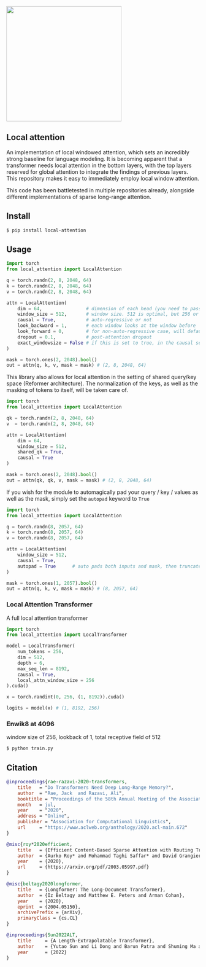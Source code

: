 <img src="./diagram.png" width="300px"></img>

## Local attention

An implementation of local windowed attention, which sets an incredibly strong baseline for language modeling. It is becoming apparent that a transformer needs local attention in the bottom layers, with the top layers reserved for global attention to integrate the findings of previous layers. This repository makes it easy to immediately employ local window attention.

This code has been battletested in multiple repositories already, alongside different implementations of sparse long-range attention.

## Install

```bash
$ pip install local-attention
```

## Usage

```python
import torch
from local_attention import LocalAttention

q = torch.randn(2, 8, 2048, 64)
k = torch.randn(2, 8, 2048, 64)
v = torch.randn(2, 8, 2048, 64)

attn = LocalAttention(
    dim = 64,                # dimension of each head (you need to pass this in for relative positional encoding)
    window_size = 512,       # window size. 512 is optimal, but 256 or 128 yields good enough results
    causal = True,           # auto-regressive or not
    look_backward = 1,       # each window looks at the window before
    look_forward = 0,        # for non-auto-regressive case, will default to 1, so each window looks at the window before and after it
    dropout = 0.1,           # post-attention dropout
    exact_windowsize = False # if this is set to true, in the causal setting, each query will see at maximum the number of keys equal to the window size
)

mask = torch.ones(2, 2048).bool()
out = attn(q, k, v, mask = mask) # (2, 8, 2048, 64)
```

This library also allows for local attention in the setting of shared query/key space (Reformer architecture). The normalization of the keys, as well as the masking of tokens to itself, will be taken care of.

```python
import torch
from local_attention import LocalAttention

qk = torch.randn(2, 8, 2048, 64)
v  = torch.randn(2, 8, 2048, 64)

attn = LocalAttention(
    dim = 64,
    window_size = 512,
    shared_qk = True,
    causal = True
)

mask = torch.ones(2, 2048).bool()
out = attn(qk, qk, v, mask = mask) # (2, 8, 2048, 64)
```

If you wish for the module to automagically pad your query / key / values as well as the mask, simply set the `autopad` keyword to `True`

```python
import torch
from local_attention import LocalAttention

q = torch.randn(8, 2057, 64)
k = torch.randn(8, 2057, 64)
v = torch.randn(8, 2057, 64)

attn = LocalAttention(
    window_size = 512,
    causal = True,
    autopad = True      # auto pads both inputs and mask, then truncates output appropriately
)

mask = torch.ones(1, 2057).bool()
out = attn(q, k, v, mask = mask) # (8, 2057, 64)
```

### Local Attention Transformer

A full local attention transformer

```python
import torch
from local_attention import LocalTransformer

model = LocalTransformer(
    num_tokens = 256,
    dim = 512,
    depth = 6,
    max_seq_len = 8192,
    causal = True,
    local_attn_window_size = 256
).cuda()

x = torch.randint(0, 256, (1, 8192)).cuda()

logits = model(x) # (1, 8192, 256)
```

### Enwik8 at 4096

window size of 256, lookback of 1, total receptive field of 512

```bash
$ python train.py
```

## Citation

```bibtex
@inproceedings{rae-razavi-2020-transformers,
    title   = "Do Transformers Need Deep Long-Range Memory?",
    author  = "Rae, Jack  and Razavi, Ali",
    booktitle = "Proceedings of the 58th Annual Meeting of the Association for Computational Linguistics",
    month   = jul,
    year    = "2020",
    address = "Online",
    publisher = "Association for Computational Linguistics",
    url     = "https://www.aclweb.org/anthology/2020.acl-main.672"
}
```

```bibtex
@misc{roy*2020efficient,
    title   = {Efficient Content-Based Sparse Attention with Routing Transformers},
    author  = {Aurko Roy* and Mohammad Taghi Saffar* and David Grangier and Ashish Vaswani},
    year    = {2020},
    url     = {https://arxiv.org/pdf/2003.05997.pdf}
}
```

```bibtex
@misc{beltagy2020longformer,
    title   = {Longformer: The Long-Document Transformer},
    author  = {Iz Beltagy and Matthew E. Peters and Arman Cohan},
    year    = {2020},
    eprint  = {2004.05150},
    archivePrefix = {arXiv},
    primaryClass = {cs.CL}
}
```

```bibtex
@inproceedings{Sun2022ALT,
    title     = {A Length-Extrapolatable Transformer},
    author    = {Yutao Sun and Li Dong and Barun Patra and Shuming Ma and Shaohan Huang and Alon Benhaim and Vishrav Chaudhary and Xia Song and Furu Wei},
    year      = {2022}
}
```
